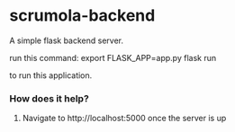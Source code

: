 # scrumola-backend

A simple flask backend server. 

run this command: export FLASK_APP=app.py
flask run

to run this application.
 
### How does it help? 
 
1. Navigate to http://localhost:5000 once the server is up

